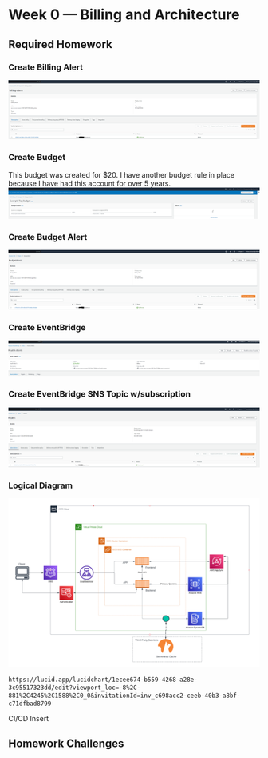 # Week 0 — Billing and Architecture

## Required Homework

### Create Billing Alert
![Image of the Billing Alert](assests/Billing_alert_Week0.PNG)

### Create Budget
This budget was created for $20. I have another budget rule in place because I have had this account for over 5 years.
![Image of the AWS Budget](assests/budget_Week0.PNG)

### Create Budget Alert
![Image of the Budget Alert](assests/budget_alert_Week0.PNG)

### Create EventBridge
![Image of the EventBridge Rule](assests/EventBridge_Week0.PNG)

### Create EventBridge SNS Topic w/subscription
![Image of the SNS Topic for EventBridge Rule](assests/EventBridgeTopicandSub_Week0.PNG)


### Logical Diagram 
![Image of Logical Diagram](assests/Luicd_Week0.PNG)

```
https://lucid.app/lucidchart/1ecee674-b559-4268-a28e-3c95517323dd/edit?viewport_loc=-8%2C-881%2C4245%2C1588%2C0_0&invitationId=inv_c698acc2-ceeb-40b3-a8bf-c71dfbad8799
```
CI/CD
Insert

## Homework Challenges
